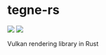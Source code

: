# tegne-rs

![](https://github.com/OllieBerzs/tegne-rs/workflows/Tegne%20check/badge.svg)
![](https://github.com/OllieBerzs/tegne-rs/workflows/Math%20test/badge.svg)

Vulkan rendering library in Rust
